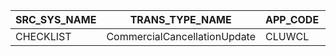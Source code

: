 | SRC_SYS_NAME | TRANS_TYPE_NAME       | APP_CODE | APP_SERVICE_NAME    | REQUEST_TYPE |
|--------------|-----------------------|----------|---------------------|--------------|
| CHECKLIST    | CommercialCancellationUpdate | CLUWCL   | UpdateCLCancellation |              |
